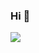 ### Hi 👋

<img align="center" src="https://github-readme-stats.vercel.app/api/<CARD_TYPE>/?username=vsandro&theme=dark " />
